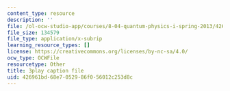 ```yaml
---
content_type: resource
description: ''
file: /ol-ocw-studio-app/courses/8-04-quantum-physics-i-spring-2013/426961bd68e7052986f056012c253d8c_iZKAtzK5WXM.srt
file_size: 134579
file_type: application/x-subrip
learning_resource_types: []
license: https://creativecommons.org/licenses/by-nc-sa/4.0/
ocw_type: OCWFile
resourcetype: Other
title: 3play caption file
uid: 426961bd-68e7-0529-86f0-56012c253d8c
---
```

